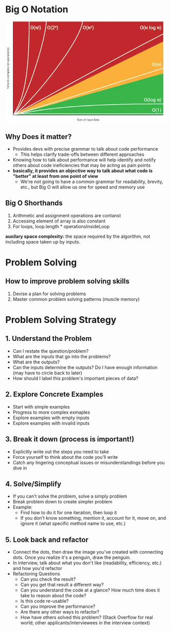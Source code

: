 # Big O Notation
![Big O Notation Chart](images/big-o-chart.png)
## Why Does it matter?

- Provides devs with precise grammar to talk about code performance
  - This helps clarify trade-offs between different approaches
- Knowing how to talk about performance will help identify and notify others about code ineficiencies that may be acting as pain points
- **basically, it provides an objective way to talk about what code is "better" at least from one point of view**
  - We're not going to have a common grammar for readability, brevity, etc., but Big O will allow us one for speed and memory use

## Big O Shorthands
1. Arithmetic and assignment operations are contanst
2. Accessing element of array is also constant
3. For loops, loop.length * operationsInsideLoop
   
**auxilary space complexity:** the space required by the algorithm, not including space taken up by inputs.



# Problem Solving
## How to improve problem solving skills
1. Devise a plan for solving problems
2. Master common problem solving patterns (muscle memory)

# Problem Solving Strategy
## 1. Understand the Problem
* Can I restate the question/problem?
* What are the inputs that go into the problems?
* What are the outputs?
* Can the inputs determine the outputs? Do I have enough information (may have to circle back to later)
* How should I label this problem's important pieces of data?
## 2. Explore Concrete Examples
* Start with simple examples
* Progress to more complex exmaples
* Explore examples with empty inputs
* Explore examples with invalid inputs
## 3. Break it down (process is important!)
* Explicitly write out the steps you need to take
* Force yourself to think about the code you'll write
* Catch any lingering conceptual issues or misunderstandings before you dive in
## 4. Solve/Simplify
* If you can't solve the problem, solve a simply problem
* Break problem down to create simpler problem
* Example:
  * Find how to do it for one iteration, then loop it
  * If you don't know something, mention it, account for it, move on, and ignore it (what specific method name to use, etc.)
## 5. Look back and refactor
* Connect the dots, then draw the image you've created with connecting dots. Once you realize it's a penguin, draw the penguin.
* In interview, talk about what you don't like (readability, efficiency, etc.) and how you'd refactor
* Refactoring Questions
  * Can you check the result?
  * Can you get that result a different way?
  * Can you understand the code at a glance? How much time does it take to reason about the code?
  * Is this code re-usable?
  * Can you improve the performance?
  * Are there any other ways to refactor?
  * How have others solved this problem? (Stack Overflow for real world; other applicants/interviewees in the interview context)
